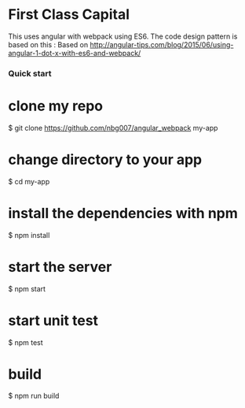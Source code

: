 # First Class Capital

This uses angular with webpack using ES6. The code design pattern is based on this : Based on http://angular-tips.com/blog/2015/06/using-angular-1-dot-x-with-es6-and-webpack/ 

### Quick start

# clone my repo
$ git clone https://github.com/nbg007/angular_webpack my-app

# change directory to your app
$ cd my-app

# install the dependencies with npm
$ npm install

# start the server
$ npm start

# start unit test
$ npm test

# build
$ npm run build